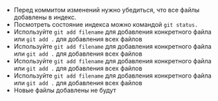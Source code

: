 * Перед коммитом изменений нужно убедиться, что все файлы добавлены в индекс.
* Посмотреть состояние индекса можно командой `git status.`
* Используйте `git add filename` для добавления конкретного файла или `git add .` для добавления всех файлов
* Используйте `git add filename` для добавления конкретного файла или `git add .` для добавления всех файлов
* Используйте `git add filename` для добавления конкретного файла или `git add .` для добавления всех файлов
* Используйте `git add filename` для добавления конкретного файла или `git add .` для добавления всех файлов
* Новые файлы добавлены не будут
